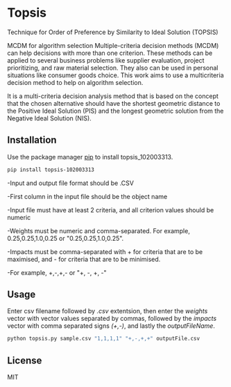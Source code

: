 # Topsis
Technique for Order of Preference by Similarity to Ideal Solution (TOPSIS)

MCDM for algorithm selection
Multiple-criteria decision methods (MCDM) can help decisions with more than one criterion. These methods can be applied to several business problems like supplier evaluation, project prioritizing, and raw material selection. They also can be used in personal situations like consumer goods choice. This work aims to use a multicriteria decision method to help on algorithm selection.

It is a multi-criteria decision analysis method that is based on the concept that the chosen alternative should have the shortest geometric distance to the Positive Ideal Solution (PIS) and the longest geometric solution from the Negative Ideal Solution (NIS).

## Installation

Use the package manager [pip](https://pip.pypa.io/en/stable/) to install topsis_102003313.

```bash
pip install topsis-102003313
```
-Input and output file format should be .CSV

-First column in the input file should be the object name

-Input file must have at least 2 criteria, and all criterion values should be numeric

-Weights must be numeric and comma-separated. For example, 0.25,0.25,1.0,0.25 or "0.25,0.25,1.0,0.25".

-Impacts must be comma-separated with + for criteria that are to be maximised, and - for criteria that are to be minimised.

-For example, +,-,+,- or "+, -, +, -"

## Usage

Enter csv filename followed by _.csv_ extentsion, then enter the _weights_ vector with vector values separated by commas, followed by the _impacts_ vector with comma separated signs _(+,-)_, and lastly the _outputFileName_.

```bash
python topsis.py sample.csv "1,1,1,1" "+,-,+,+" outputFile.csv
```

## License
MIT
